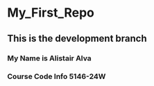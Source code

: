 # My_First_Repo
## This is the development branch
### My Name is Alistair Alva 
### Course Code Info 5146-24W
